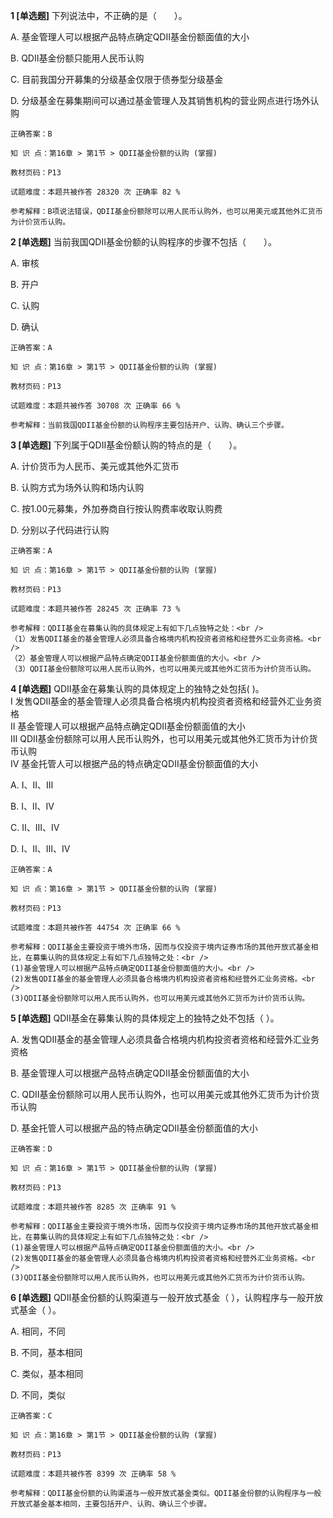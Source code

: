 **1 [单选题]** 下列说法中，不正确的是（&emsp;&emsp;）。

A. 基金管理人可以根据产品特点确定QDII基金份额面值的大小

B. QDII基金份额只能用人民币认购

C. 目前我国分开募集的分级基金仅限于债券型分级基金

D. 分级基金在募集期间可以通过基金管理人及其销售机构的营业网点进行场外认购

```
正确答案：B

知 识 点：第16章 > 第1节 > QDII基金份额的认购 (掌握)

教材页码：P13

试题难度：本题共被作答 28320 次 正确率 82 %

参考解释：B项说法错误，QDII基金份额除可以用人民币认购外，也可以用美元或其他外汇货币为计价货币认购。
```


**2 [单选题]** 当前我国QDII基金份额的认购程序的步骤不包括（&emsp;&emsp;）。

A. 审核&nbsp;

B. 开户

C. 认购

D. 确认

```
正确答案：A

知 识 点：第16章 > 第1节 > QDII基金份额的认购 (掌握)

教材页码：P13

试题难度：本题共被作答 30708 次 正确率 66 %

参考解释：当前我国QDII基金份额的认购程序主要包括开户、认购、确认三个步骤。
```


**3 [单选题]** 下列属于QDII基金份额认购的特点的是（&emsp;&emsp;）。

A. 计价货币为人民币、美元或其他外汇货币

B. 认购方式为场外认购和场内认购

C. 按1.00元募集，外加券商自行按认购费率收取认购费

D. 分别以子代码进行认购

```
正确答案：A

知 识 点：第16章 > 第1节 > QDII基金份额的认购 (掌握)

教材页码：P13

试题难度：本题共被作答 28245 次 正确率 73 %

参考解释：QDII基金在募集认购的具体规定上有如下几点独特之处：<br />
（1）发售QDII基金的基金管理人必须具备合格境内机构投资者资格和经营外汇业务资格。<br />
（2）基金管理人可以根据产品特点确定QDII基金份额面值的大小。<br />
（3）QDII基金份额除可以用人民币认购外，也可以用美元或其他外汇货币为计价货币认购。
```


**4 [单选题]** QDII基金在募集认购的具体规定上的独特之处包括(         )。 <br />
Ⅰ 发售QDII基金的基金管理人必须具备合格境内机构投资者资格和经营外汇业务资格 <br />
Ⅱ 基金管理人可以根据产品特点确定QDII基金份额面值的大小 <br />
Ⅲ QDII基金份额除可以用人民币认购外，也可以用美元或其他外汇货币为计价货币认购 <br />
Ⅳ 基金托管人可以根据产品的特点确定QDII基金份额面值的大小 

A. Ⅰ、Ⅱ、Ⅲ

B. Ⅰ、Ⅱ、Ⅳ

C. Ⅱ、Ⅲ、Ⅳ

D. Ⅰ、Ⅱ、Ⅲ、Ⅳ 

```
正确答案：A

知 识 点：第16章 > 第1节 > QDII基金份额的认购 (掌握)

教材页码：P13

试题难度：本题共被作答 44754 次 正确率 66 %

参考解释：QDII基金主要投资于境外市场，因而与仅投资于境内证券市场的其他开放式基金相比，在募集认购的具体规定上有如下几点独特之处：<br />
(1)基金管理人可以根据产品特点确定QDII基金份额面值的大小。<br />
(2)发售QDII基金的基金管理人必须具备合格境内机构投资者资格和经营外汇业务资格。<br />
(3)QDII基金份额除可以用人民币认购外，也可以用美元或其他外汇货币为计价货币认购。
```


**5 [单选题]** QDII基金在募集认购的具体规定上的独特之处不包括（        ）。

A. 发售QDII基金的基金管理人必须具备合格境内机构投资者资格和经营外汇业务资格

B. 基金管理人可以根据产品特点确定QDII基金份额面值的大小

C. QDII基金份额除可以用人民币认购外，也可以用美元或其他外汇货币为计价货币认购

D. 基金托管人可以根据产品的特点确定QDII基金份额面值的大小

```
正确答案：D

知 识 点：第16章 > 第1节 > QDII基金份额的认购 (掌握)

教材页码：P13

试题难度：本题共被作答 8285 次 正确率 91 %

参考解释：QDII基金主要投资于境外市场，因而与仅投资于境内证券市场的其他开放式基金相比，在募集认购的具体规定上有如下几点独特之处：<br />
(1)基金管理人可以根据产品特点确定QDII基金份额面值的大小。<br />
(2)发售QDII基金的基金管理人必须具备合格境内机构投资者资格和经营外汇业务资格。<br />
(3)QDII基金份额除可以用人民币认购外，也可以用美元或其他外汇货币为计价货币认购。
```


**6 [单选题]** QDII基金份额的认购渠道与一般开放式基金（        ），认购程序与一般开放式基金（        ）。

A. 相同，不同

B. 不同，基本相同&nbsp;

C. 类似，基本相同&nbsp;

D. 不同，类似

```
正确答案：C

知 识 点：第16章 > 第1节 > QDII基金份额的认购 (掌握)

教材页码：P13

试题难度：本题共被作答 8399 次 正确率 58 %

参考解释：QDII基金份额的认购渠道与一般开放式基金类似。QDII基金份额的认购程序与一般开放式基金基本相同，主要包括开户、认购、确认三个步骤。
```


